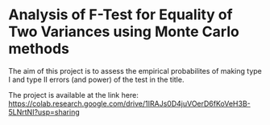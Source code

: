 # Analysis of F-Test for Equality of Two Variances using Monte Carlo methods
The aim of this project is to assess the empirical probabilites of making type I and type II errors (and power) of the test in the title.

The project is available at the link here: 
https://colab.research.google.com/drive/1IRAJs0D4juVOerD6fKoVeH3B-5LNrtNI?usp=sharing
